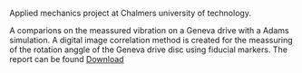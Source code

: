 Applied mechanics project at Chalmers university of technology. 

A comparions on the meassured vibration on a Geneva drive with a Adams simulation. A digital image correlation method is created for the meassuring of the rotation anggle of the Geneva drive disc using fiducial markers. 
The report can be found [Download](https://github.com/gurrajo/Geneva/master/raw/Slutrapport___Geneva_Drive.pdf)
